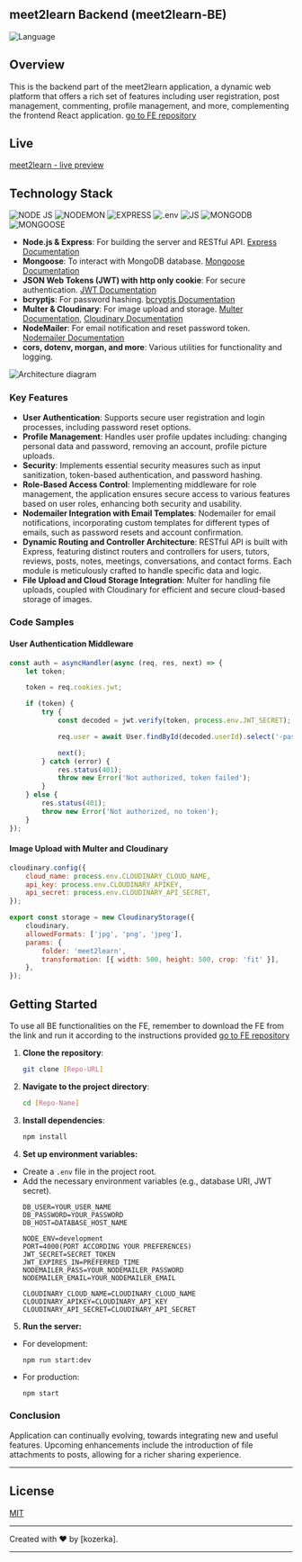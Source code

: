 ## meet2learn Backend (meet2learn-BE)
![Language](https://img.shields.io/badge/language-EN-red)

## Overview
This is the backend part of the meet2learn application, a dynamic web platform that offers a rich set of features including user registration, post management, commenting, profile management, and more, complementing the frontend React application.  [go to FE repository](https://github.com/kozerka/meet2learn-FE)

## Live 

[meet2learn - live preview](https://github.com/kozerka/meet2learn-FE)



## Technology Stack

 ![NODE JS](https://img.shields.io/badge/Node.js-339933.svg?style=for-the-badge&logo=nodedotjs&logoColor=white)
 ![NODEMON](https://img.shields.io/badge/Nodemon-76D04B.svg?style=for-the-badge&logo=Nodemon&logoColor=white)
 ![EXPRESS](https://img.shields.io/badge/Express-000000.svg?style=for-the-badge&logo=Express&logoColor=white)
 ![.env](https://img.shields.io/badge/.ENV-ECD53F.svg?style=for-the-badge&logo=dotenv&logoColor=black)
 ![JS](https://img.shields.io/badge/JavaScript-F7DF1E.svg?style=for-the-badge&logo=JavaScript&logoColor=black) ![MONGODB](https://img.shields.io/badge/MongoDB-47A248.svg?style=for-the-badge&logo=MongoDB&logoColor=white) ![MONGOOSE](https://img.shields.io/badge/Mongoose-880000.svg?style=for-the-badge&logo=Mongoose&logoColor=white)

- **Node.js & Express**: For building the server and RESTful API. [Express Documentation](https://expressjs.com/)
- **Mongoose**: To interact with MongoDB database. [Mongoose Documentation](https://mongoosejs.com/)
- **JSON Web Tokens (JWT) with http only cookie**: For secure authentication. [JWT Documentation](https://jwt.io/)
- **bcryptjs**: For password hashing. [bcryptjs Documentation](https://www.npmjs.com/package/bcryptjs)
- **Multer & Cloudinary**: For image upload and storage. [Multer Documentation](https://www.npmjs.com/package/multer), [Cloudinary Documentation](https://cloudinary.com/documentation)
- **NodeMailer**: For email notification and reset password token. [Nodemailer Documentation](https://nodemailer.com/about/)
- **cors, dotenv, morgan, and more**: Various utilities for functionality and logging.

![Architecture diagram]( ...........................)

### Key Features

- **User Authentication**: Supports secure user registration and login processes, including password reset options.
- **Profile Management**: Handles user profile updates including: changing personal data and password, removing an account,  profile picture uploads.
- **Security**: Implements essential security measures such as input sanitization, token-based authentication, and password hashing.
- **Role-Based Access Control**: Implementing middleware for role management, the application ensures secure access to various features based on user roles, enhancing both security and usability.
- **Nodemailer Integration with Email Templates**: Nodemailer for email notifications, incorporating custom templates for different types of emails, such as password resets and account confirmation.
- **Dynamic Routing and Controller Architecture**: RESTful API is built with Express, featuring distinct routers and controllers for users, tutors, reviews, posts, notes, meetings, conversations, and contact forms. Each module is meticulously crafted to handle specific data and logic.
- **File Upload and Cloud Storage Integration**: Multer for handling file uploads, coupled with Cloudinary for efficient and secure cloud-based storage of images.

### Code Samples

#### User Authentication Middleware

```javascript
const auth = asyncHandler(async (req, res, next) => {
	let token;

	token = req.cookies.jwt;

	if (token) {
		try {
			const decoded = jwt.verify(token, process.env.JWT_SECRET);

			req.user = await User.findById(decoded.userId).select('-password');

			next();
		} catch (error) {
			res.status(401);
			throw new Error('Not authorized, token failed');
		}
	} else {
		res.status(401);
		throw new Error('Not authorized, no token');
	}
});
```

#### Image Upload with Multer and Cloudinary

```javascript
cloudinary.config({
	cloud_name: process.env.CLOUDINARY_CLOUD_NAME,
	api_key: process.env.CLOUDINARY_APIKEY,
	api_secret: process.env.CLOUDINARY_API_SECRET,
});

export const storage = new CloudinaryStorage({
	cloudinary,
	allowedFormats: ['jpg', 'png', 'jpeg'],
	params: {
		folder: 'meet2learn',
		transformation: [{ width: 500, height: 500, crop: 'fit' }],
	},
});

```


## Getting Started 

To use all BE functionalities on the FE, remember to download the FE from the link and run it according to the instructions provided 
[go to FE repository](https://github.com/kozerka/meet2learn-FE)

1. **Clone the repository**:
   ```bash
   git clone [Repo-URL]
   ```

2. **Navigate to the project directory**:
   ```bash
   cd [Repo-Name]
   ```

3. **Install dependencies**:
   ```bash
   npm install
   ```

4. **Set up environment variables:**
- Create a `.env` file in the project root.
- Add the necessary environment variables (e.g., database URI, JWT secret).
    ```
    DB_USER=YOUR_USER_NAME
    DB_PASSWORD=YOUR_PASSWORD
    DB_HOST=DATABASE_HOST_NAME

    NODE_ENV=development
    PORT=4000(PORT ACCORDING YOUR PREFERENCES)
    JWT_SECRET=SECRET_TOKEN
    JWT_EXPIRES_IN=PREFERRED_TIME
    NODEMAILER_PASS=YOUR_NODEMAILER_PASSWORD
    NODEMAILER_EMAIL=YOUR_NODEMAILER_EMAIL

    CLOUDINARY_CLOUD_NAME=CLOUDINARY_CLOUD_NAME
    CLOUDINARY_APIKEY=CLOUDINARY_API_KEY
    CLOUDINARY_API_SECRET=CLOUDINARY_API_SECRET
    ```

5. **Run the server:**
  - For development:
    ```
    npm run start:dev
    ```
  - For production:
    ```
    npm start
    ```



### Conclusion


Application can continually evolving, towards integrating new and useful features. Upcoming enhancements include the introduction of file attachments to posts, allowing for a richer sharing experience. 

---

## License

[MIT](https://choosealicense.com/licenses/mit/)

---

Created with ❤️ by [kozerka].

---

&nbsp;






